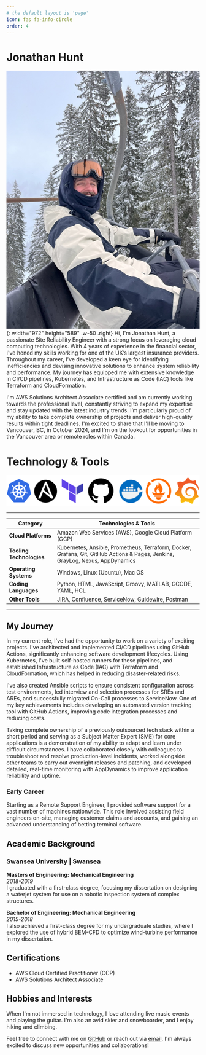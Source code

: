 ```yaml
---
# the default layout is 'page'
icon: fas fa-info-circle
order: 4
---
```




# Jonathan Hunt

![Desktop View](/assets/img/posts/avatar.jpg){: width="972" height="589" .w-50 .right}
Hi, I'm Jonathan Hunt, a passionate Site Reliability Engineer with a strong focus on leveraging cloud computing technologies. With 4 years of experience in the financial sector, I've honed my skills working for one of the UK’s largest insurance providers. Throughout my career, I've developed a keen eye for identifying inefficiencies and devising innovative solutions to enhance system reliability and performance. My journey has equipped me with extensive knowledge in CI/CD pipelines, Kubernetes, and Infrastructure as Code (IAC) tools like Terraform and CloudFormation. 

I'm AWS Solutions Architect Associate certified and am currently working towards the professional level, constantly striving to expand my expertise and stay updated with the latest industry trends. I’m particularly proud of my ability to take complete ownership of projects and deliver high-quality results within tight deadlines. I'm excited to share that I'll be moving to Vancouver, BC, in October 2024, and I'm on the lookout for opportunities in the Vancouver area or remote roles within Canada.

# Technology & Tools
![Tools image](/assets/img/posts/tools.png)

---

| **Category**          | **Technologies & Tools**                                   |
|-----------------------|------------------------------------------------------------|
| **Cloud Platforms**   | Amazon Web Services (AWS), Google Cloud Platform (GCP)     |
| **Tooling Technologies** | Kubernetes, Ansible, Prometheus, Terraform, Docker, Grafana, Git, GitHub Actions & Pages, Jenkins, GrayLog, Nexus, AppDynamics |
| **Operating Systems** | Windows, Linux (Ubuntu), Mac OS                            |
| **Coding Languages**  | Python, HTML, JavaScript, Groovy, MATLAB, GCODE, YAML, HCL |
| **Other Tools**       | JIRA, Confluence, ServiceNow, Guidewire, Postman           |

---


## My Journey

In my current role, I've had the opportunity to work on a variety of exciting projects. I've architected and implemented CI/CD pipelines using GitHub Actions, significantly enhancing software development lifecycles. Using Kubernetes, I've built self-hosted runners for these pipelines, and established Infrastructure as Code (IAC) with Terraform and CloudFormation, which has helped in reducing disaster-related risks.

I've also created Ansible scripts to ensure consistent configuration across test environments, led interview and selection processes for SREs and AREs, and successfully migrated On-Call processes to ServiceNow. One of my key achievements includes developing an automated version tracking tool with GitHub Actions, improving code integration processes and reducing costs.

Taking complete ownership of a previously outsourced tech stack within a short period and serving as a Subject Matter Expert (SME) for core applications is a demonstration of my ability to adapt and learn under difficult circumstances. I have collaborated closely with colleagues to troubleshoot and resolve production-level incidents, worked alongside other teams to carry out overnight releases and patching, and developed detailed, real-time monitoring with AppDynamics to improve application reliability and uptime.



### Early Career

Starting as a Remote Support Engineer, I provided software support for a vast number of machines nationwide. This role involved assisting field engineers on-site, managing customer claims and accounts, and gaining an advanced understanding of betting terminal software.

## Academic Background

### Swansea University | Swansea
**Masters of Engineering: Mechanical Engineering**  
*2018-2019*  
I graduated with a first-class degree, focusing my dissertation on designing a waterjet system for use on a robotic inspection system of complex structures.

**Bachelor of Engineering: Mechanical Engineering**  
*2015-2018*  
I also achieved a first-class degree for my undergraduate studies, where I explored the use of hybrid BEM-CFD to optimize wind-turbine performance in my dissertation.

## Certifications

- AWS Cloud Certified Practitioner (CCP)
- AWS Solutions Architect Associate

## Hobbies and Interests
When I'm not immersed in technology, I love attending live music events and playing the guitar. I'm also an avid skier and snowboarder, and I enjoy hiking and climbing.

Feel free to connect with me on [GitHub](https://github.com/jonathanjhunt) or reach out via [email](mailto:jonathan.james.hunt@outlook.com). I'm always excited to discuss new opportunities and collaborations!
